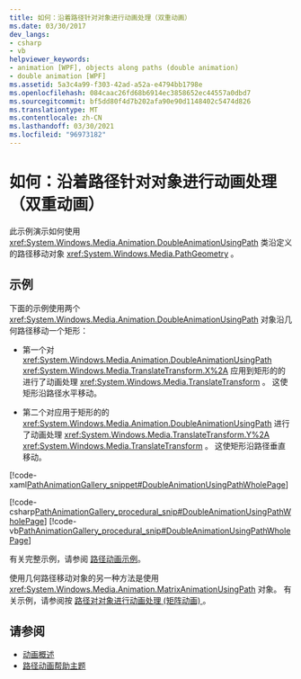 ```yaml
---
title: 如何：沿着路径针对对象进行动画处理（双重动画）
ms.date: 03/30/2017
dev_langs:
- csharp
- vb
helpviewer_keywords:
- animation [WPF], objects along paths (double animation)
- double animation [WPF]
ms.assetid: 5a3c4a99-f303-42ad-a52a-e4794bb1798e
ms.openlocfilehash: 084caac26fd68b6914ec3858652ec44557a0dbd7
ms.sourcegitcommit: bf5dd80f4d7b202afa90e90d1148402c5474d826
ms.translationtype: MT
ms.contentlocale: zh-CN
ms.lasthandoff: 03/30/2021
ms.locfileid: "96973182"
---
```

# <a name="how-to-animate-an-object-along-a-path-double-animation"></a>如何：沿着路径针对对象进行动画处理（双重动画）
此示例演示如何使用 <xref:System.Windows.Media.Animation.DoubleAnimationUsingPath> 类沿定义的路径移动对象 <xref:System.Windows.Media.PathGeometry> 。  
  
## <a name="example"></a>示例  
 下面的示例使用两个 <xref:System.Windows.Media.Animation.DoubleAnimationUsingPath> 对象沿几何路径移动一个矩形：  
  
- 第一个对 <xref:System.Windows.Media.Animation.DoubleAnimationUsingPath> <xref:System.Windows.Media.TranslateTransform.X%2A> 应用到矩形的的进行了动画处理 <xref:System.Windows.Media.TranslateTransform> 。 这使矩形沿路径水平移动。  
  
- 第二个对应用于矩形的的 <xref:System.Windows.Media.Animation.DoubleAnimationUsingPath> 进行了动画处理 <xref:System.Windows.Media.TranslateTransform.Y%2A> <xref:System.Windows.Media.TranslateTransform> 。 这使矩形沿路径垂直移动。  
  
 [!code-xaml[PathAnimationGallery_snippet#DoubleAnimationUsingPathWholePage](~/samples/snippets/csharp/VS_Snippets_Wpf/PathAnimationGallery_snippet/CS/doubleanimationusingpathexample.xaml#doubleanimationusingpathwholepage)]  
  
 [!code-csharp[PathAnimationGallery_procedural_snip#DoubleAnimationUsingPathWholePage](~/samples/snippets/csharp/VS_Snippets_Wpf/PathAnimationGallery_procedural_snip/CSharp/DoubleAnimationUsingPathExample.cs#doubleanimationusingpathwholepage)]
 [!code-vb[PathAnimationGallery_procedural_snip#DoubleAnimationUsingPathWholePage](~/samples/snippets/visualbasic/VS_Snippets_Wpf/PathAnimationGallery_procedural_snip/VisualBasic/DoubleAnimationUsingPathExample.vb#doubleanimationusingpathwholepage)]  
  
 有关完整示例，请参阅 [路径动画示例](https://github.com/Microsoft/WPF-Samples/tree/master/Animation/PathAnimations)。  
  
 使用几何路径移动对象的另一种方法是使用 <xref:System.Windows.Media.Animation.MatrixAnimationUsingPath> 对象。 有关示例，请参阅按 [路径对对象进行动画处理 (矩阵动画) ](how-to-animate-an-object-along-a-path-matrix-animation.md)。  
  
## <a name="see-also"></a>请参阅

- [动画概述](animation-overview.md)
- [路径动画帮助主题](path-animation-how-to-topics.md)
